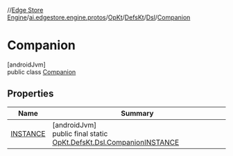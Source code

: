 //[Edge Store Engine](../../../../../../index.md)/[ai.edgestore.engine.protos](../../../../index.md)/[OpKt](../../../index.md)/[DefsKt](../../index.md)/[Dsl](../index.md)/[Companion](index.md)

# Companion

[androidJvm]\
public class [Companion](index.md)

## Properties

| Name | Summary |
|---|---|
| [INSTANCE](index.md#-257357383%2FProperties%2F-89531115) | [androidJvm]<br>public final static [OpKt.DefsKt.Dsl.Companion](index.md)[INSTANCE](index.md#-257357383%2FProperties%2F-89531115) |
